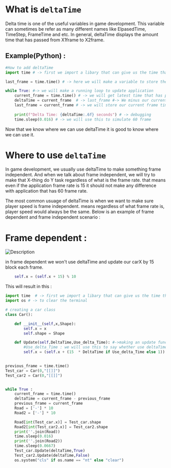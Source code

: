 # What is ``deltaTime``
Delta time is one of the useful variables in game development. This variable can sometimes be refer as many different names like 
ElpasedTime, TimeStep, FrameTime and etc. In general, deltaTime displays the amount time that has passed from X1frame to X2frame.

## Example(Python) : 
```python
#How to add deltaTime
import time # -> first we import a libary that can give us the time that has passed since application has started

last_frame = time.time() # -> here we will make a variable to store the latest time that has passed

while True: #-> we will make a running loop to update application
    current_frame = time.time() # -> we will get latest time that has passed since the application has started
    deltaTime = current_frame  # -> last_frame #-> We minus our current frame time with and our last frame time to get the elpasedTime or DeltaTime
    last_frame = current_frame # -> we will store our current frame time in last frame time for next loop
    
    print(f"Delta Time: {deltaTime:.6f} seconds") # -> debugging 
    time.sleep(0.016) # -> we will use this to simulate 60 frame 
```

Now that we know where we can use deltaTime it is good to know where we can use it.

# Where to use ``deltaTime``

In game development, we usually use deltaTime to make something frame independent. And when we talk about frame independent, 
we will try to make that X-thing do Y task regardless of what is the frame rate. that means even if the application frame rate
is 15 it should not make any difference with application that has 60 frame rate.

The most common usuage of deltaTime is when we want to make sure player speed is frame independent. means regardless of what 
frame rate is, player speed would always be the same. Below is an example of frame dependent and frame independent scenario :

# Frame dependent :
![Description](https://.gif)

in frame dependent we won't use deltaTime and update our carX by 15 block each frame.
```python
    self.x = (self.x + 15) % 10
```
This will result in this :


```python
import time  # -> first we import a libary that can give us the time that has passed since application has started
import os # -> to clear the terminal

# creating a car class
class Car():

    def __init__(self,x,Shape):
        self.x = x
        self.shape = Shape

    def Update(self,DeltaTime,Use_delta_Time): #->making an update function
        #Use_delta_Time : we will use this to say whether use deltaTime or not
        self.x = (self.x + (15  * DeltaTime if Use_delta_Time else 1)) % 10 -> move the car and return it to 0 when greater than 10
       

previous_frame = time.time()
Test_car = Car(0,"[[]]")
Test_car2 = Car(0,"[[]]")


while True :
    current_frame = time.time()
    deltaTime = current_frame - previous_frame
    previous_frame = current_frame
    Road = ['-'] * 10
    Road2 = ['-'] * 10

    Road[int(Test_car.x)] = Test_car.shape
    Road2[int(Test_car2.x)] = Test_car2.shape
    print(''.join(Road))
    time.sleep(0.016)
    print(''.join(Road2))
    time.sleep(0.0667)
    Test_car.Update(deltaTime,True)
    Test_car2.Update(deltaTime,False)
    os.system("cls" if os.name == "nt" else "clear")
   
```

